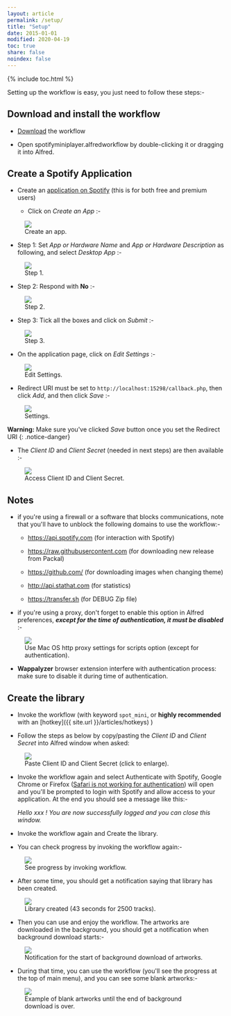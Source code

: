 ```yaml
---
layout: article
permalink: /setup/
title: "Setup"
date: 2015-01-01
modified: 2020-04-19
toc: true
share: false
noindex: false
---
```


{% include toc.html %}

Setting up the workflow is easy, you just need to follow these steps:-

## Download and install the workflow

* [Download](https://github.com/packal/repository/raw/master/com.vdesabou.spotify.mini.player/spotifyminiplayer.alfredworkflow) the workflow

* Open spotifyminiplayer.alfredworkflow by double-clicking it or dragging it into Alfred.

## Create a Spotify Application

* Create an [application on Spotify](https://developer.spotify.com/my-applications) (this is for both free and premium users)

   * Click on *Create an App* :-

<figure>
	<a href="{{ site.url }}/images/setup1.jpg"><img src="{{ site.url }}/images/setup1.jpg"></a>
	<figcaption>Create an app.</figcaption>
</figure>


  * Step 1: Set *App or Hardware Name* and *App or Hardware Description* as following, and select *Desktop App* :-

<figure>
	<a href="{{ site.url }}/images/setup7.jpg"><img src="{{ site.url }}/images/setup7.jpg"></a>
	<figcaption>Step 1.</figcaption>
</figure>

  * Step 2: Respond with **No** :-

<figure>
	<a href="{{ site.url }}/images/setup8.jpg"><img src="{{ site.url }}/images/setup8.jpg"></a>
	<figcaption>Step 2.</figcaption>
</figure>

  * Step 3: Tick all the boxes and click on *Submit* :-

<figure>
	<a href="{{ site.url }}/images/setup9.jpg"><img src="{{ site.url }}/images/setup9.jpg"></a>
	<figcaption>Step 3.</figcaption>
</figure>

  * On the application page, click on *Edit Settings* :-

<figure>
	<a href="{{ site.url }}/images/setup10.jpg"><img src="{{ site.url }}/images/setup10.jpg"></a>
	<figcaption>Edit Settings.</figcaption>
</figure>

  * Redirect URI must be set to `http://localhost:15298/callback.php`, then click *Add*, and then click *Save* :-

<figure>
	<a href="{{ site.url }}/images/setup11.jpg"><img src="{{ site.url }}/images/setup11.jpg"></a>
	<figcaption>Settings.</figcaption>
</figure>


**Warning:** Make sure you've clicked *Save* button once you set the Redirect URI
{: .notice-danger}

  * The *Client ID* and *Client Secret* (needed in next steps) are then available :-

<figure>
	<a href="{{ site.url }}/images/setup12.jpg"><img src="{{ site.url }}/images/setup12.jpg"></a>
	<figcaption>Access Client ID and Client Secret.</figcaption>
</figure>

## Notes

* if you're using a firewall or a software that blocks communications, note that you'll have to unblock the following domains to use the workflow:-

  * https://api.spotify.com (for interaction with Spotify)

  * https://raw.githubusercontent.com (for downloading new release from Packal)

  * https://github.com/ (for downloading images when changing theme)

  * http://api.stathat.com (for statistics)

  * https://transfer.sh (for DEBUG Zip file)

* if you're using a proxy, don't forget to enable this option in Alfred preferences, ***except for the time of authentication, it must be disabled*** :-

<figure>
	<a href="{{ site.url }}/images/setup6.jpg"><img src="{{ site.url }}/images/setup6.jpg"></a>
	<figcaption>Use Mac OS http proxy settings for scripts option (except for authentication).</figcaption>
</figure>

* **Wappalyzer** browser extension interfere with authentication process: make sure to disable it during time of authentication.


## Create the library


* Invoke the workflow (with keyword `spot_mini`, or **highly recommended** with an [hotkey]({{ site.url }}/articles/hotkeys) )

* Follow the steps as below by copy/pasting the *Client ID* and *Client Secret* into Alfred window when asked:

<figure>
	<a href="{{ site.url }}/images/setup.gif"><img src="{{ site.url }}/images/setup.gif"></a>
	<figcaption>Paste Client ID and Client Secret (click to enlarge).</figcaption>
</figure>


* Invoke the workflow again and select Authenticate with Spotify, Google Chrome or Firefox ([Safari is not working for authentication](https://github.com/vdesabou/alfred-spotify-mini-player/issues/341)) will open and you'll be prompted to login with Spotify and allow access to your application. At the end you should see a message like this:-

    *Hello xxx ! You are now successfully logged and you can close this window.*

* Invoke the workflow again and Create the library.

* You can check progress by invoking the workflow again:-

<figure>
	<img src="{{ site.url }}/images/setup2.jpg">
	<figcaption>See progress by invoking workflow.</figcaption>
</figure>


* After some time, you should get a notification saying that library has been created.

<figure>
	<img src="{{ site.url }}/images/setup3.jpg">
	<figcaption>Library created (43 seconds for 2500 tracks).</figcaption>
</figure>

* Then you can use and enjoy the workflow. The artworks are downloaded in the background, you should get a notification when background download starts:-

<figure>
	<img src="{{ site.url }}/images/setup4.jpg">
	<figcaption>Notification for the start of background download of artworks.</figcaption>
</figure>

* During that time, you can use the workflow (you'll see the progress at the top of main menu), and you can see some blank artworks:-

<figure>
	<img src="{{ site.url }}/images/setup5.jpg">
	<figcaption>Example of blank artworks until the end of background download is over.</figcaption>
</figure>



